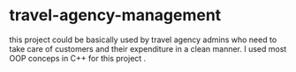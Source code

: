 # travel-agency-management
this project could be basically used by travel agency admins who need to take care of customers 
and their expenditure in a clean manner. I used most OOP conceps in C++ for this project .
